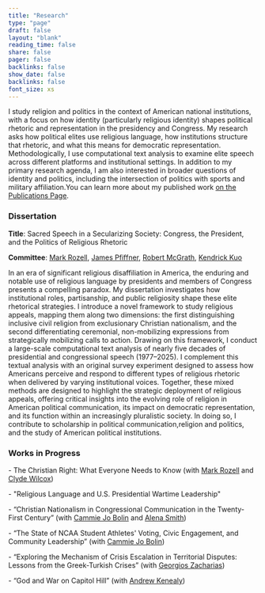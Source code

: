 ```yaml
---
title: "Research"
type: "page"
draft: false
layout: "blank"
reading_time: false
share: false
pager: false
backlinks: false
show_date: false
backlinks: false
font_size: xs
---
```

I study religion and politics in the context of American national institutions, with a focus on how identity (particularly religious identity) shapes political rhetoric and representation in the presidency and Congress. My research asks how political elites use religious language, how institutions structure that rhetoric, and what this means for democratic representation. Methodologically, I use computational text analysis to examine elite speech across different platforms and institutional settings. In addition to my primary research agenda, I am also interested in broader questions of identity and politics, including the intersection of politics with sports and military affiliation.You can learn more about my published work <a href="/publication/">on the Publications Page</a>.

<h3>Dissertation</h3>

**Title**: Sacred Speech in a Secularizing Society: Congress, the President, and the Politics of Religious Rhetoric

**Committee**: [Mark Rozell](https://markrozell.gmu.edu/), [James Pfiffner](https://pfiffner.gmu.edu/), [Robert McGrath](https://mcgrath.gmu.edu/), [Kendrick Kuo](https://kendrickkuo.com/)

In an era of significant religious disaffiliation in America, the enduring and notable use of religious language by presidents and members of Congress presents a compelling paradox. My dissertation investigates how institutional roles, partisanship, and public religiosity shape these elite rhetorical strategies. I introduce a novel framework to study religious appeals, mapping them along two dimensions: the first distinguishing inclusive civil religion from exclusionary Christian nationalism, and the second differentiating ceremonial, non-mobilizing expressions from strategically mobilizing calls to action. Drawing on this framework, I conduct a large-scale computational text analysis of nearly five decades of presidential and congressional speech (1977–2025). I complement this textual analysis with an original survey experiment designed to assess how Americans perceive and respond to different types of religious rhetoric when delivered by varying institutional voices. Together, these mixed methods are designed to highlight the strategic deployment of religious appeals, offering critical insights into the evolving role of religion in American political communication, its impact on democratic representation, and its function within an increasingly pluralistic society. In doing so, I contribute to scholarship in political communication,religion and politics, and the study of American political institutions.

<div style="flex: 1; min-width: 250px;">
  <h3>Works in Progress</h3>
  <p>
    - The Christian Right: What Everyone Needs to Know (with <a href="https://markrozell.gmu.edu/">Mark Rozell</a> and <a href="https://gufaculty360.georgetown.edu/s/contact/00336000014Rd1RAAS/clyde-clyde-wilcox">Clyde Wilcox</a>)
  </p>
  <p>
    - "Religious Language and U.S. Presidential Wartime Leadership"
  </p>
  <p>
    - “Christian Nationalism in Congressional Communication in the Twenty-First Century” (with <a href="https://www.cammiejobolin.com/">Cammie Jo Bolin</a> and <a href="https://www.alenarsmith.com/home">Alena Smith</a>)
  </p>
  <p>
    - “The State of NCAA Student Athletes' Voting, Civic Engagement, and Community Leadership” (with <a href="https://www.cammiejobolin.com/">Cammie Jo Bolin</a>)
  </p>
  <p>
    - “Exploring the Mechanism of Crisis Escalation in Territorial Disputes: Lessons from the Greek-Turkish Crises” (with <a href="https://www.researchgate.net/profile/Georgios-Zacharias-3">Georgios Zacharias</a>)
  </p>
  <p>
    - “God and War on Capitol Hill” (with <a href="https://sites.google.com/view/andrewkenealy/about">Andrew Kenealy</a>)
  </p>
</div>


</div>

